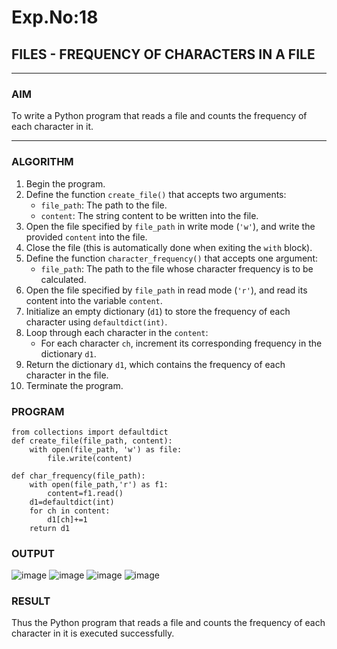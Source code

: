 # Exp.No:18  
## FILES - FREQUENCY OF CHARACTERS IN A FILE

---

### AIM  
To write a Python program that reads a file and counts the frequency of each character in it.

---

### ALGORITHM

1. Begin the program.  
2. Define the function `create_file()` that accepts two arguments:  
   - `file_path`: The path to the file.  
   - `content`: The string content to be written into the file.  
3. Open the file specified by `file_path` in write mode (`'w'`), and write the provided `content` into the file.  
4. Close the file (this is automatically done when exiting the `with` block).  
5. Define the function `character_frequency()` that accepts one argument:  
   - `file_path`: The path to the file whose character frequency is to be calculated.  
6. Open the file specified by `file_path` in read mode (`'r'`), and read its content into the variable `content`.  
7. Initialize an empty dictionary (`d1`) to store the frequency of each character using `defaultdict(int)`.  
8. Loop through each character in the `content`:  
   - For each character `ch`, increment its corresponding frequency in the dictionary `d1`.  
9. Return the dictionary `d1`, which contains the frequency of each character in the file.  
10. Terminate the program.

### PROGRAM

```
from collections import defaultdict
def create_file(file_path, content):
    with open(file_path, 'w') as file:
        file.write(content)

def char_frequency(file_path):
    with open(file_path,'r') as f1:
        content=f1.read()
    d1=defaultdict(int)
    for ch in content:
        d1[ch]+=1
    return d1

```
### OUTPUT
![image](https://github.com/user-attachments/assets/64721875-b164-44af-9040-7f6d2bab9582)
![image](https://github.com/user-attachments/assets/86430ebf-9695-4bce-8bc4-f3c89c0371b4)
![image](https://github.com/user-attachments/assets/de7445a2-6e4e-4459-bd97-2cab18ea7907)
![image](https://github.com/user-attachments/assets/98c55b45-b42b-4463-86c4-eaf1f3aa43e6)


### RESULT
Thus the Python program that reads a file and counts the frequency of each character in it is executed successfully.

